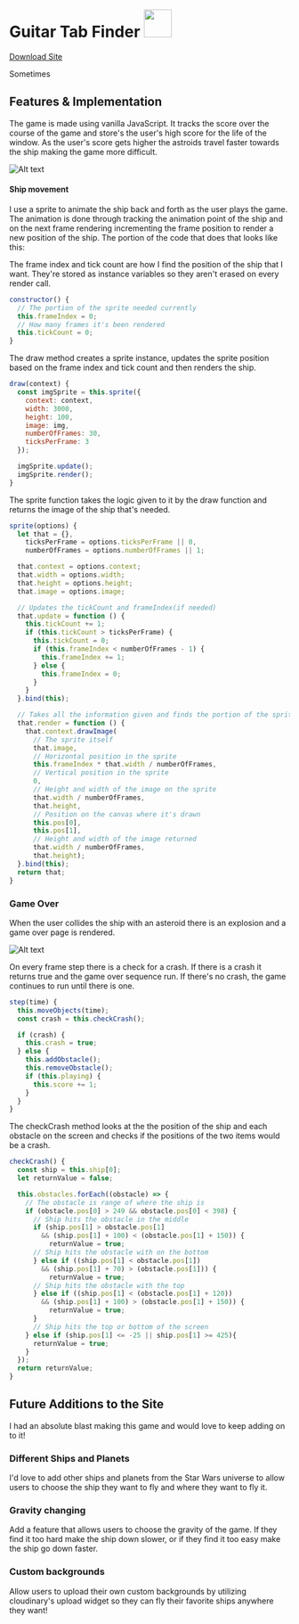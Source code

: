 # Guitar Tab Finder <img src="http://res.cloudinary.com/dfmvfna21/image/upload/v1480552250/icon48_zluiyo.png" width="50px" height="50px" />

[Download Site](https://tyler7771.github.io/NeverTellMeTheOdds/)

Sometimes

## Features & Implementation

The game is made using vanilla JavaScript. It tracks the score over the course of the game and store's the user's high score for the life of the window. As the user's score gets higher the astroids travel faster towards the ship making the game more difficult.

![Alt text](http://res.cloudinary.com/dfmvfna21/image/upload/v1479496472/Screen_Shot_2016-11-18_at_11.12.51_AM_mpvrwg.png)

#### Ship movement

I use a sprite to animate the ship back and forth as the user plays the game. The animation is done through tracking the animation point of the ship and on the next frame rendering incrementing the frame position to render a new position of the ship. The portion of the code that does that looks like this:


The frame index and tick count are how I find the position of the ship that I want. They're stored as instance variables so they aren't erased on every render call.
```js
constructor() {
  // The portion of the sprite needed currently
  this.frameIndex = 0;
  // How many frames it's been rendered
  this.tickCount = 0;
}
```
The draw method creates a sprite instance, updates the sprite position based on the frame index and tick count and then renders the ship.
```js
draw(context) {
  const imgSprite = this.sprite({
    context: context,
    width: 3000,
    height: 100,
    image: img,
    numberOfFrames: 30,
    ticksPerFrame: 3
  });

  imgSprite.update();
  imgSprite.render();
}
```

The sprite function takes the logic given to it by the draw function and returns the image of the ship that's needed.

```js
sprite(options) {
  let that = {},
    ticksPerFrame = options.ticksPerFrame || 0,
    numberOfFrames = options.numberOfFrames || 1;

  that.context = options.context;
  that.width = options.width;
  that.height = options.height;
  that.image = options.image;

  // Updates the tickCount and frameIndex(if needed)
  that.update = function () {
    this.tickCount += 1;
    if (this.tickCount > ticksPerFrame) {
      this.tickCount = 0;
      if (this.frameIndex < numberOfFrames - 1) {
        this.frameIndex += 1;
      } else {
        this.frameIndex = 0;
      }
    }
  }.bind(this);

  // Takes all the information given and finds the portion of the sprite needed currently
  that.render = function () {
    that.context.drawImage(
      // The sprite itself
      that.image,
      // Horizontal position in the sprite
      this.frameIndex * that.width / numberOfFrames,
      // Vertical position in the sprite
      0,
      // Height and width of the image on the sprite
      that.width / numberOfFrames,
      that.height,
      // Position on the canvas where it's drawn
      this.pos[0],
      this.pos[1],
      // Height and width of the image returned
      that.width / numberOfFrames,
      that.height);
  }.bind(this);
  return that;
}
```

### Game Over

When the user collides the ship with an asteroid there is an explosion and a game over page is rendered.

![Alt text](http://res.cloudinary.com/dfmvfna21/image/upload/v1479496490/Screen_Shot_2016-11-18_at_10.53.18_AM_owrekt.png)

On every frame step there is a check for a crash. If there is a crash it returns true and the game over sequence run. If there's no crash, the game continues to run until there is one.

```js
step(time) {
  this.moveObjects(time);
  const crash = this.checkCrash();

  if (crash) {
    this.crash = true;
  } else {
    this.addObstacle();
    this.removeObstacle();
    if (this.playing) {
      this.score += 1;
    }
  }
}
```

The checkCrash method looks at the the position of the ship and each obstacle on the screen and checks if the positions of the two items would be a crash.
```js
checkCrash() {
  const ship = this.ship[0];
  let returnValue = false;

  this.obstacles.forEach((obstacle) => {
    // The obstacle is range of where the ship is
    if (obstacle.pos[0] > 249 && obstacle.pos[0] < 398) {
      // Ship hits the obstacle in the middle
      if (ship.pos[1] > obstacle.pos[1]
        && (ship.pos[1] + 100) < (obstacle.pos[1] + 150)) {
          returnValue = true;
      // Ship hits the obstacle with on the bottom
      } else if ((ship.pos[1] < obstacle.pos[1])
        && (ship.pos[1] + 70) > (obstacle.pos[1])) {
          returnValue = true;
      // Ship hits the obstacle with the top
      } else if ((ship.pos[1] < (obstacle.pos[1] + 120))
        && (ship.pos[1] + 100) > (obstacle.pos[1] + 150)) {
          returnValue = true;
      }
      // Ship hits the top or bottom of the screen
    } else if (ship.pos[1] <= -25 || ship.pos[1] >= 425){
      returnValue = true;
    }
  });
  return returnValue;
}
```

## Future Additions to the Site

I had an absolute blast making this game and would love to keep adding on to it!

### Different Ships and Planets

I'd love to add other ships and planets from the Star Wars universe to allow users to choose the ship they want to fly and where they want to fly it.

### Gravity changing

Add a feature that allows users to choose the gravity of the game. If they find it too hard make the ship down slower, or if they find it too easy make the ship go down faster.

### Custom backgrounds

Allow users to upload their own custom backgrounds by utilizing cloudinary's upload widget so they can fly their favorite ships anywhere they want!

